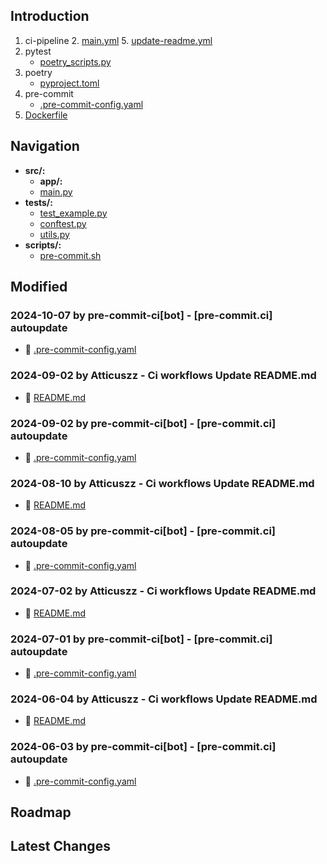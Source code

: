 
## Introduction
1. ci-pipeline
   2. [main.yml](.github%2Fworkflows%2Fmain.yml)
   5. [update-readme.yml](.github%2Fworkflows%2Fupdate-readme.yml)
2. pytest
   -  [poetry_scripts.py](poetry_scripts.py)
3. poetry
    - [pyproject.toml](pyproject.toml)
4. pre-commit
   - [.pre-commit-config.yaml](.pre-commit-config.yaml)
5. [Dockerfile](Dockerfile)



## Navigation
- **src/:**
  - **app/:**
  - [main.py](src/main.py)
- **tests/:**
  - [test_example.py](tests/test_example.py)
  - [conftest.py](tests/conftest.py)
  - [utils.py](tests/utils.py)
- **scripts/:**
  - [pre-commit.sh](scripts/pre-commit.sh)
## Modified
### 2024-10-07 by pre-commit-ci[bot] - [pre-commit.ci] autoupdate
- 🔨 [.pre-commit-config.yaml](.pre-commit-config.yaml)
### 2024-09-02 by Atticuszz - Ci workflows Update README.md
- 🔨 [README.md](README.md)
### 2024-09-02 by pre-commit-ci[bot] - [pre-commit.ci] autoupdate
- 🔨 [.pre-commit-config.yaml](.pre-commit-config.yaml)
### 2024-08-10 by Atticuszz - Ci workflows Update README.md
- 🔨 [README.md](README.md)
### 2024-08-05 by pre-commit-ci[bot] - [pre-commit.ci] autoupdate
- 🔨 [.pre-commit-config.yaml](.pre-commit-config.yaml)
### 2024-07-02 by Atticuszz - Ci workflows Update README.md
- 🔨 [README.md](README.md)
### 2024-07-01 by pre-commit-ci[bot] - [pre-commit.ci] autoupdate
- 🔨 [.pre-commit-config.yaml](.pre-commit-config.yaml)
### 2024-06-04 by Atticuszz - Ci workflows Update README.md
- 🔨 [README.md](README.md)
### 2024-06-03 by pre-commit-ci[bot] - [pre-commit.ci] autoupdate
- 🔨 [.pre-commit-config.yaml](.pre-commit-config.yaml)
## Roadmap









## Latest Changes

